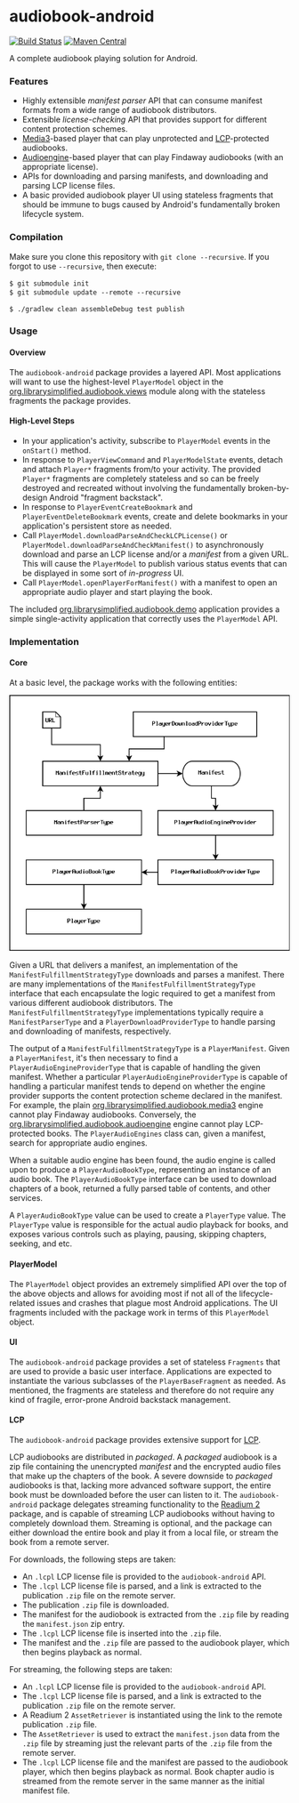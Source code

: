 audiobook-android
===

[![Build Status](https://img.shields.io/github/actions/workflow/status/ThePalaceProject/android-audiobook/android-main.yml)](https://github.com/ThePalaceProject/android-audiobook/actions?query=workflow%3A%22Android+CI+%28Authenticated%29%22)
[![Maven Central](https://img.shields.io/maven-central/v/org.thepalaceproject.audiobook/org.librarysimplified.audiobook.api.svg?style=flat-square)](http://search.maven.org/#search%7Cga%7C1%7Cg%3A%22org.thepalaceproject.audiobook%22)

A complete audiobook playing solution for Android.

### Features

* Highly extensible _manifest parser_ API that can consume manifest formats from a wide range
  of audiobook distributors.
* Extensible _license-checking_ API that provides support for different content protection
  schemes.
* [Media3](https://developer.android.com/media/media3)-based player that can play unprotected
  and [LCP](https://www.edrlab.org/readium-lcp/)-protected audiobooks.
* [Audioengine](https://findaway.com/)-based player that can play Findaway audiobooks (with
  an appropriate license).
* APIs for downloading and parsing manifests, and downloading and parsing LCP license files.
* A basic provided audiobook player UI using stateless fragments that should be immune to bugs
  caused by Android's fundamentally broken lifecycle system.

### Compilation

Make sure you clone this repository with `git clone --recursive`. 
If you forgot to use `--recursive`, then execute:

```
$ git submodule init
$ git submodule update --remote --recursive
```

```
$ ./gradlew clean assembleDebug test publish
```

### Usage

#### Overview

The `audiobook-android` package provides a layered API. Most applications will want to use the
highest-level `PlayerModel` object in the [org.librarysimplified.audiobook.views](org.librarysimplified.audiobook.views)
module along with the stateless fragments the package provides.

#### High-Level Steps

* In your application's activity, subscribe to `PlayerModel` events in the `onStart()` method.
* In response to `PlayerViewCommand` and `PlayerModelState` events, detach and attach `Player*` 
  fragments from/to your activity. The provided `Player*` fragments are completely stateless and 
  so can be freely destroyed and recreated without involving the fundamentally broken-by-design 
  Android "fragment backstack".
* In response to `PlayerEventCreateBookmark` and `PlayerEventDeleteBookmark` events, create and
  delete bookmarks in your application's persistent store as needed.
* Call `PlayerModel.downloadParseAndCheckLCPLicense()` or
  `PlayerModel.downloadParseAndCheckManifest()` to asynchronously download and parse an LCP license 
  and/or a _manifest_ from a given URL. This will cause the `PlayerModel` to publish various
  status events that can be displayed in some sort of _in-progress_ UI.
* Call `PlayerModel.openPlayerForManifest()` with a manifest to open an appropriate audio player
  and start playing the book.

The included [org.librarysimplified.audiobook.demo](org.librarysimplified.audiobook.demo) 
application provides a simple single-activity application that correctly uses the `PlayerModel`
API.

### Implementation

#### Core

At a basic level, the package works with the following entities:

![audiobooks.png](src/misc/audiobooks.png)

Given a URL that delivers a manifest, an implementation of the `ManifestFulfillmentStrategyType`
downloads and parses a manifest. There are many implementations of the
`ManifestFulfillmentStrategyType` interface that each encapsulate the logic required to get
a manifest from various different audiobook distributors. The `ManifestFulfillmentStrategyType`
implementations typically require a `ManifestParserType` and a `PlayerDownloadProviderType` to
handle parsing and downloading of manifests, respectively.

The output of a `ManifestFulfillmentStrategyType` is a `PlayerManifest`. Given a `PlayerManifest`,
it's then necessary to find a `PlayerAudioEngineProviderType` that is capable of handling the
given manifest. Whether a particular `PlayerAudioEngineProviderType` is capable of handling a
particular manifest tends to depend on whether the engine provider supports the content
protection scheme declared in the manifest. For example, the plain 
[org.librarysimplified.audiobook.media3](org.librarysimplified.audiobook.media3) engine cannot
play Findaway audiobooks. Conversely, the 
[org.librarysimplified.audiobook.audioengine](org.librarysimplified.audiobook.audioengine)
engine cannot play LCP-protected books. The `PlayerAudioEngines` class can, given a manifest,
search for appropriate audio engines.

When a suitable audio engine has been found, the audio engine is called upon to produce a
`PlayerAudioBookType`, representing an instance of an audio book. The `PlayerAudioBookType`
interface can be used to download chapters of a book, returned a fully parsed table of contents,
and other services.

A `PlayerAudioBookType` value can be used to create a `PlayerType` value. The `PlayerType` value
is responsible for the actual audio playback for books, and exposes various controls such as
playing, pausing, skipping chapters, seeking, and etc.

#### PlayerModel

The `PlayerModel` object provides an extremely simplified API over the top of the above objects
and allows for avoiding most if not all of the lifecycle-related issues and crashes that plague
most Android applications. The UI fragments included with the package work in terms of this
`PlayerModel` object.

#### UI

The `audiobook-android` package provides a set of stateless `Fragments` that are used to
provide a basic user interface. Applications are expected to instantiate the various subclasses
of the `PlayerBaseFragment` as needed. As mentioned, the fragments are stateless and therefore
do not require any kind of fragile, error-prone Android backstack management.

#### LCP

The `audiobook-android` package provides extensive support for [LCP](https://www.edrlab.org/readium-lcp/).

LCP audiobooks are distributed in _packaged_. A _packaged_ audiobook is a zip file containing the
unencrypted _manifest_ and the encrypted audio files that make up the chapters of the book. A
severe downside to _packaged_ audiobooks is that, lacking more advanced software support, the
entire book must be downloaded before the user can listen to it. The `audiobook-android` package
delegates streaming functionality to the [Readium 2](https://readium.org/technical/r2-toc/)
package, and is capable of streaming LCP audiobooks without having to completely download them.
Streaming is optional, and the package can either download the entire book and play it from
a local file, or stream the book from a remote server.

For downloads, the following steps are taken:

  * An `.lcpl` LCP license file is provided to the `audiobook-android` API.
  * The `.lcpl` LCP license file is parsed, and a link is extracted to the publication `.zip` file
    on the remote server.
  * The publication `.zip` file is downloaded.
  * The manifest for the audiobook is extracted from the `.zip` file by reading the
    `manifest.json` zip entry.
  * The `.lcpl` LCP license file is inserted into the `.zip` file.
  * The manifest and the `.zip` file are passed to the audiobook player, which then begins
    playback as normal.

For streaming, the following steps are taken:

  * An `.lcpl` LCP license file is provided to the `audiobook-android` API.
  * The `.lcpl` LCP license file is parsed, and a link is extracted to the publication `.zip` file
    on the remote server.
  * A Readium 2 `AssetRetriever` is instantiated using the link to the remote publication `.zip` file.
  * The `AssetRetriever` is used to extract the `manifest.json` data from the `.zip` file by
    streaming just the relevant parts of the `.zip` file from the remote server.
  * The `.lcpl` LCP license file and the manifest are passed to the audiobook player, which then 
    begins playback as normal. Book chapter audio is streamed from the remote server in the same
    manner as the initial manifest file.
